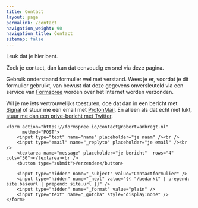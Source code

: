 ```yaml
---
title: Contact
layout: page
permalink: /contact
navigation_weight: 90
navigation_title: Contact
sitemap: false
---
```

Leuk dat je hier bent.

Zoek je contact, dan kan dat eenvoudig en snel via deze pagina.

Gebruik onderstaand formulier wel met verstand. Wees je er, voordat je dit formulier gebruikt, van bewust dat deze gegevens onversleuteld via een service van [Formspree](https://formspree.io) worden over het Internet worden verzonden.

Wil je me iets vertrouwelijks toesturen, doe dat dan in een bericht met [Signal](https://www.signal.org/) of stuur me een email met [ProtonMail](https://www.protonmail.com). En alleen als dat echt niet lukt, [stuur me dan een prive-bericht met Twitter](https://twitter.com/metbril).

    <form action="https://formspree.io/contact@robertvanbregt.nl"
          method="POST">
        <input type="text" name="name" placeholder="je naam" /><br />
        <input type="email" name="_replyto" placeholder="je email" /><br />
        <textarea name="message" placeholder="je bericht"  rows="4" cols="50"></textarea><br />
        <button type="submit">Verzenden</button>
    
        <input type="hidden" name="_subject" value="Contactformulier" />
        <input type="hidden" name="_next" value="{{ "/bedankt" | prepend: site.baseurl | prepend: site.url }}" />
        <input type="hidden" name="_format" value="plain" />
        <input type="text" name="_gotcha" style="display:none" />
    </form>
